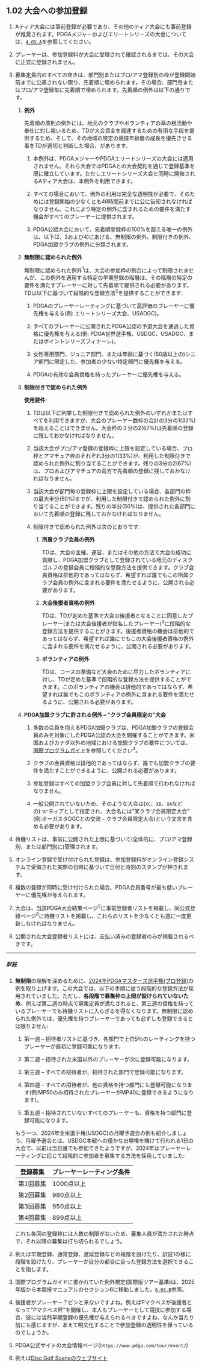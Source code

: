 ## 1.02 大会への参加登録

1. Aティア大会には事前登録が必要であり、その他のティア大会にも事前登録が推奨されます。PDGAメジャーおよびエリートシリーズの大会については、[`4.05.A`]()を参照してください。

1. プレーヤーは、参加登録料が大会に受理されて確認されるまでは、その大会に正式に登録されません。

1. 募集定員内のすべての空きは、部門別またはプロ/アマ登録別の枠が登録開始前までに公表されない限り、先着順に埋められます。その場合、部門毎またはプロ/アマ登録毎に先着順で埋められます。先着順の例外は以下の通りです。

    1. **例外**

        先着順の原則の例外には、地元のクラブやボランティアの草の根活動や奉仕に対し報いるため、TDが大会資金を調達するための有用な手段を提供するため、そして、その地域の特定の競技年齢層の成長を優先させる事をTDが適切と判断した場合、があります。

        1. 本例外は、PDGAメジャーやPDGAエリートシリーズの大会には適用されません。それら大会ではPDGAとの大会契約を通じて登録基準を既に確立しています。ただしエリートシリーズ大会と同時に開催されるAティア大会は、本例外を利用できます。

        1. すべての場合において、例外の利用は完全な透明性が必要で、そのためには登録開始の少なくとも48時間前までに公に告知されなければなりません。これにより特定の例外に含まれるための要件を満たす機会がすべてのプレーヤーに提供されます。

        1. PDGA公認大会において、先着順登録枠の100%を超える唯一の例外は、以下(2、3および4)にあげる、無制限の例外、制限付きの例外、PDGA加盟クラブの例外に分類されます。

    1. **無制限に認められた例外**

        無制限に認められた例外<sup>1</sup>は、大会の参加枠の割合によって制限されませんが、この例外を適用する特定の早期登録の階層は、その階層の特定の要件を満たすプレーヤーに対して先着順で提供される必要があります。TDは以下に基づいて段階的な登録方法<sup>2</sup>を提供することができます:

        1. PDGAのプレーヤーレーティングに基づいて高評価のプレーヤーに優先権を与える(例: エリートシリーズ大会、USADGC)。

        1. すべてのプレーヤーに公開されたPDGA公認の予選大会を通過した資格に優先権を与える(例: PDGA世界選手権、USDGC、USADGC、またはポイントシリーズフィナーレ)。

        1. 女性専用部門、ジュニア部門、または年齢に基づく(50歳以上の)シニア部門に限定した、参加者の少ない特定部門に優先権を与える。

        1. PDGAの有効な会員資格を持ったプレーヤーに優先権を与える。

    1. **制限付きで認められた例外**

        **使用要件:**

        1. TDは以下に列挙した制限付きで認められた例外のいずれかまたはすべてを利用できますが、大会のプレーヤー数枠の合計の3分の1(33%)を超えることはできません。大会枠の３分の2(67%)は先着順の登録に残しておかなければなりません。

        1. 当該大会がプロ/アマ登録の登録枠に上限を設定している場合、プロ枠とアマチュア枠のそれぞれ3分の1(33%)が、利用した制限付きで認められた例外に割り当てることができます。残りの3分の2(67%)は、プロおよびアマチュアの両方で先着順の登録に残しておかなければなりません。

        1. 当該大会が部門毎の登録枠に上限を設定している場合、各部門の枠の最大半分(50%)までが、利用した制限付きで認められた例外に割り当てることができます。残りの半分(50%)は、提供された各部門において先着順の登録に残しておかなければなりません。

        1. 制限付きで認められた例外は次のとおりです:

            1. **所属クラブ会員の例外**

                TDは、大会の主催、運営、またはその他の方法で大会の成功に貢献し、PDGA加盟クラブとして登録されている地元のディスクゴルフの登録会員に段階的な登録方法を提供できます。クラブ会員資格は排他的であってはならず、希望すれば誰でもこの所属クラブ会員の例外に含まれる要件を満たせるように、公開される必要があります。

            1. **大会後援者資格の例外**
            
                TDは、TDが定めた基準で大会の後援者となることに同意したプレーヤー(または大会後援者が指名したプレーヤー)<sup>3</sup>に段階的な登録方法を提供することがきます。後援者資格の機会は排他的であってはならず、希望すれば誰にでもこの大会後援者資格の例外に含まれる要件を満たせるように、公開される必要があります。

            1. **ボランティアの例外**

                TDは、コースの準備など大会のために尽力したボランティアに対し、TDが定めた基準で段階的な登録方法を提供することができます。このボランティアの機会は排他的であってはならず、希望すれば誰でもこのボランティアの例外に含まれる要件を満たせるように、公開される必要があります。

    1. **PDGA加盟クラブに許される例外 – "クラブ会員限定の"大会**

        1. 多数の会員を抱えるPDGA加盟クラブは、PDGA加盟クラブの登録会員のみを対象にしたPDGA公認の大会を開催することができます。米国およびカナダ以外の地域における加盟クラブの要件については、[国際プログラムガイド](dgj/programguid)を参照してください<sup>4</sup>。

        1. クラブの会員資格は排他的であってはならず、誰でも加盟クラブの要件を満たすことができるように、公開される必要があります。

        1. 参加登録はすべての加盟クラブ会員に対して先着順で行われなければなりません。

        1. 一般公開されていないため、そのような大会は(`XC`、`XB`、`XA`などの)`"X"`ティアとして指定され、大会名には"某クラブ会員限定大会"(例:オーガスタDGCとの交流 – クラブ会員限定大会)という文言を含める必要があります。


1. 待機リストは、事前に公開された上限に基づいて(全体的に、プロ/アマ登録別、または部門別に)管理されます。

1. オンライン登録で受け付けられた登録は、参加登録料がオンライン登録システムで受領された実際の日時に基づいて日付と時刻のスタンプが押されます。

1. 複数の登録が同時に受け付けられた場合、PDGA会員番号が最も低いプレーヤーに優先権が与えられます。

1. 大会は、当該PDGA大会結果ページ<sup>5</sup>に事前登録者リストを掲載し、同公式登録ページ<sup>6</sup>に待機リストを掲載し、これらのリストを少なくとも週に一度更新しなければなりません。

1. 公開された大会登録者リストには、支払い済みの登録者のみが掲載されるべきです。

___
##### 訳註

1. **無制限**の理解を深めるために、[2024年PDGAマスターズ選手権(プロ登録)](https://www.pdga.com/tour/event/77133)の例を取り上げます。この大会では、以下の手順に従う段階的な登録方法が採用されていました。ただし、**各段階で募集枠の上限が設けられていないため**、例えば第二週の時点で募集定員が満たされると、第三週の資格を持っているプレーヤーでも待機リストに入らざるを得なくなります。無制限に認められた例外では、優先権を持つプレーヤーであっても必ずしも登録できるとは限りません:

    1. 第一週 – 招待者リストに基づき、各部門で上位5％のレーティングを持つプレーヤーが最初に登録可能になります。

    2. 第二週 – 招待された米国以外のプレーヤーが次に登録可能になります。

    3. 第三週 – すべての招待者が、招待された部門で登録可能になります。

    4. 第四週 – すべての招待者が、他の資格を持つ部門にも登録可能になります(例:MP50のみ招待されたプレーヤーがMP40に登録できるようになります)。

    5. 第五週 – 招待されていないすべてのプレーヤーも、資格を持つ部門に登録可能になります。

    もう一つ、2024年全米選手権(USDGC)の月曜予選会の例も紹介しましょう。月曜予選会とは、USDGC本戦への僅かな出場権を賭けて行われる1日の大会で、以前は当日誰でも参加できたようですが、2024年はプレーヤーレーティングに応じて段階的に参加者を募集する方法を採用していました:

    |登録募集|プレーヤーレーティング条件|
    |-------|------------------|
    |第1回募集|1000点以上|
    |第2回募集|980点以上|
    |第3回募集|950点以上|
    |第4回募集|899点以上|

    これも各回の登録枠には人数の制限がないため、募集人員が満たされた時点で、それ以降の募集は打ち切られるでしょう。

1. 例えば早期登録、通常登録、遅延登録などの段階を設けたり、訳註1の様に段階を設けたり、プレーヤーが自分の都合に合った登録方法を選択できることを指します。

1. 国際プログラムガイドに書かれていた例外規定(国際版ツアー基準)は、2025年版から本競技マニュアルのセクション6に移動しました。[`6.03.B`]()参照。

1. 後援者がプレーヤー？ピンと来ないですよね。例えばPマクベスが後援者となって"Pマクベス杯"を開催し、本人もプレーヤーとして競技に参加する場合、彼には当然早期登録の優先権が与えられるべきですよね、なんか当たり前にも感じますが、あえて明文化することで参加登録の透明性を保っているのでしょうか。

1. PDGA公式サイトの大会情報ページ(`https://www.pdga.com/tour/event/`)

1. 例えば[Disc Golf Sceneのウェブサイト](https://www.discgolfscene.com)